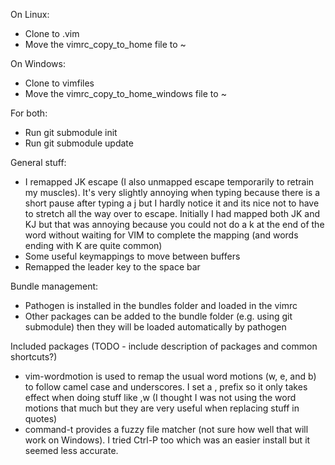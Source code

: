 On Linux:

 * Clone to .vim
 * Move the vimrc_copy_to_home file to ~

On Windows: 

 * Clone to vimfiles
 * Move the vimrc_copy_to_home_windows file to ~

For both:
 * Run git submodule init
 * Run git submodule update

General stuff:
 * I remapped JK escape (I also unmapped escape temporarily to retrain my muscles).  It's very slightly annoying when typing because there is a short pause after typing a j but I hardly notice it and its nice not to have to stretch all the way over to escape.  Initially I had mapped both JK and KJ but that was annoying because you could not do a k at the end of the word without waiting for VIM to complete the mapping (and words ending with K are quite common)
 * Some useful keymappings to move between buffers
 * Remapped the leader key to the space bar

Bundle management:

 * Pathogen is installed in the bundles folder and loaded in the vimrc
 * Other packages can be added to the bundle folder (e.g. using git 
 submodule) then they will be loaded automatically by pathogen

Included packages (TODO - include description of packages and common shortcuts?)

 * vim-wordmotion is used to remap the usual word motions (w, e, and b) to follow camel case and underscores.  I set a , prefix so it only takes effect when doing stuff like ,w (I thought I was not using the word motions that much but they are very useful when replacing stuff in quotes)
 * command-t provides a fuzzy file matcher (not sure how well that will work on Windows).  I tried Ctrl-P too which was an easier install but it seemed less accurate.


